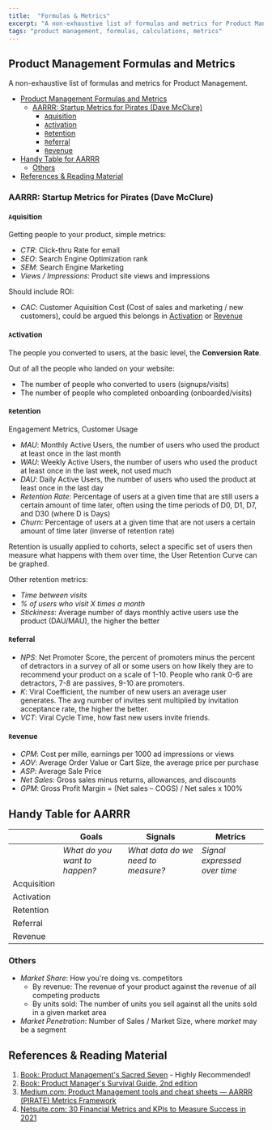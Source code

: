 ```yaml
---
title:  "Formulas & Metrics"
excerpt: "A non-exhaustive list of formulas and metrics for Product Management."
tags: "product management, formulas, calculations, metrics"
---
```


## Product Management Formulas and Metrics

A non-exhaustive list of formulas and metrics for Product Management.

- [Product Management Formulas and Metrics](#product-management-formulas-and-metrics)
  - [AARRR: Startup Metrics for Pirates (Dave McClure)](#aarrr-startup-metrics-for-pirates-dave-mcclure)
    - [`A`quisition](#aquisition)
    - [`A`ctivation](#activation)
    - [`R`etention](#retention)
    - [`R`eferral](#referral)
    - [`R`evenue](#revenue)
- [Handy Table for AARRR](#handy-table-for-aarrr)
  - [Others](#others)
- [References & Reading Material](#references--reading-material)

### AARRR: Startup Metrics for Pirates (Dave McClure)

#### `A`quisition 

Getting people to your product, simple metrics:

- *CTR*: Click-thru Rate for email
- *SEO*: Search Engine Optimization rank
- *SEM*: Search Engine Marketing
- *Views / Impressions*: Product site views and impressions
 
Should include ROI:

- *CAC*: Customer Aquisition Cost (Cost of sales and marketing / new customers), could be argued this belongs in [Activation](#activation) or [Revenue](#revenue)

#### `A`ctivation  

The people you converted to users, at the basic level, the **Conversion Rate**. 

Out of all the people who landed on your website:

- The number of people who converted to users (signups/visits)
- The number of people who completed onboarding (onboarded/visits)

#### `R`etention 

Engagement Metrics, Customer Usage

- *MAU*: Monthly Active Users, the number of users who used the product at least once in the last month
- *WAU*: Weekly Active Users, the number of users who used the product at least once in the last week, not used much
- *DAU*: Daily Active Users, the number of users who used the product at least once in the last day
- *Retention Rate*: Percentage of users at a given time that are still users a certain amount of time later, often using the time periods of D0, D1, D7, and D30 (where D is Days)
- *Churn*: Percentage of users at a given time that are not users a certain amount of time later (inverse of retention rate)

Retention is usually applied to cohorts, select a specific set of users then measure what happens with them over time, the User Retention Curve can be graphed.

Other retention metrics:

- *Time between visits*
- *% of users who visit X times a month*
- *Stickiness*: Average number of days monthly active users use the product (DAU/MAU), the higher the better

#### `R`eferral  

- *NPS*: Net Promoter Score, the percent of promoters minus the percent of detractors in a survey of all or some users on how likely they are to recommend your product on a scale of 1-10. People who rank 0-6 are detractors, 7-8 are passives, 9-10 are promoters.
- *K*: Viral Coefficient, the number of new users an average user generates. The avg number of invites sent multiplied by invitation acceptance rate, the higher the better.
- *VCT*: Viral Cycle Time, how fast new users invite friends.

#### `R`evenue  

- *CPM*: Cost per mille, earnings per 1000 ad impressions or views
- *AOV*: Average Order Value or Cart Size, the average price per purchase
- *ASP*: Average Sale Price
- *Net Sales*: Gross sales minus returns, allowances, and discounts
- *GPM*: Gross Profit Margin = (Net sales – COGS) / Net sales x 100% 


## Handy Table for AARRR

| |Goals|Signals|Metrics|
|-|-|-|-|
| | *What do you want to happen?* | *What data do we need to measure?* | *Signal expressed over time* |
| Acquisition | | | |
| Activation | | | |
| Retention | | | |
| Referral | | | |
| Revenue | | | |

### Others

- *Market Share*: How you're doing vs. competitors
  - By revenue: The revenue of your product against the revenue of all competing products
  - By units sold: The number of units you sell against all the units sold in a given market area
- *Market Penetration*: Number of Sales / Market Size, where *market* may be a segment



## References & Reading Material

1. [Book: Product Management's Sacred Seven](https://pmsacredseven.com/) - Highly Recommended!
1. [Book: Product Manager's Survival Guide, 2nd edition](https://www.oreilly.com/library/view/the-product-managers/9781260135244/)
1. [Medium.com: Product Management tools and cheat sheets — AARRR (PIRATE) Metrics Framework](https://matthewknoot.medium.com/product-management-tools-and-cheat-sheets-aarrr-pirate-metrics-framework-78abce368e8f)
1. [Netsuite.com: 30 Financial Metrics and KPIs to Measure Success in 2021](https://www.netsuite.com/portal/resource/articles/accounting/financial-kpis-metrics.shtml)